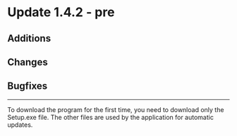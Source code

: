 # Update 1.4.2 - pre

## Additions


## Changes


## Bugfixes


___
To download the program for the first time, you need to download only the Setup.exe file. The other files are used by the application for automatic updates.

